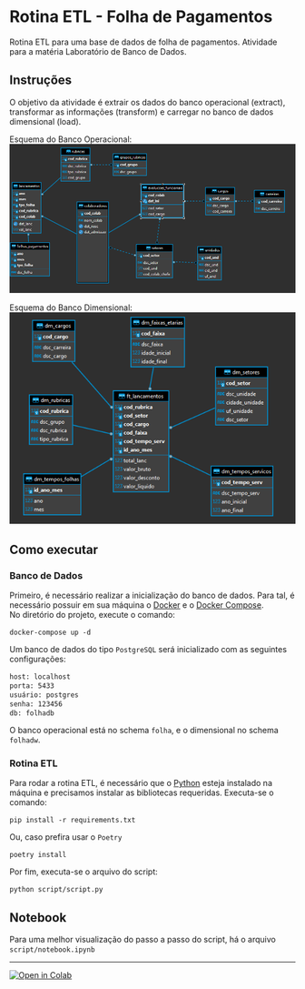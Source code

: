 # Rotina ETL - Folha de Pagamentos

Rotina ETL para uma base de dados de folha de pagamentos. Atividade para a matéria Laboratório de Banco de Dados.

## Instruções

O objetivo da atividade é extrair os dados do banco operacional (extract), transformar as informações (transform) e carregar no banco de dados dimensional (load).

Esquema do Banco Operacional:
![Esquema do Banco Operacional](assets/folha_operacional.png)

Esquema do Banco Dimensional:
![Esquema do Banco Dimensional](assets/folha_dimensional_estrela.png)

## Como executar

### Banco de Dados
Primeiro, é necessário realizar a inicialização do banco de dados. 
Para tal, é necessário possuir em sua máquina o [Docker](https://docs.docker.com/get-docker/) e o [Docker Compose](https://docs.docker.com/compose/install/).  
No diretório do projeto, execute o comando:
```
docker-compose up -d
```
Um banco de dados do tipo `PostgreSQL` será inicializado com as seguintes configurações:
```
host: localhost
porta: 5433
usuário: postgres
senha: 123456
db: folhadb
```
O banco operacional está no schema `folha`, e o dimensional no schema `folhadw`.

### Rotina ETL
Para rodar a rotina ETL, é necessário que o [Python](https://www.python.org/downloads/) esteja instalado na máquina e precisamos instalar as bibliotecas requeridas.
Executa-se o comando:
```
pip install -r requirements.txt
```
Ou, caso prefira usar o `Poetry`
```
poetry install
```
Por fim, executa-se o arquivo do script:
```
python script/script.py
```

## Notebook
Para uma melhor visualização do passo a passo do script, há o arquivo `script/notebook.ipynb`


---
[![Open in Colab](https://colab.research.google.com/assets/colab-badge.svg)](https://colab.research.google.com/github/nataliafonseca/etl_folha/blob/main/script/notebook.ipynb)